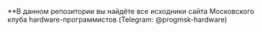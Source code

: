 **В данном репозитории вы найдёте все исходники сайта Московского клуба hardware-программистов (Telegram: @progmsk-hardware)
